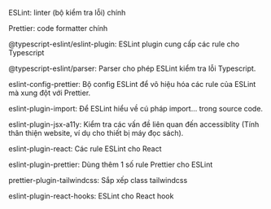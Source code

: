 ESLint: linter (bộ kiểm tra lỗi) chính

Prettier: code formatter chính

@typescript-eslint/eslint-plugin: ESLint plugin cung cấp các rule cho Typescript

@typescript-eslint/parser: Parser cho phép ESLint kiểm tra lỗi Typescript.

eslint-config-prettier: Bộ config ESLint để vô hiệu hóa các rule của ESLint mà xung đột với Prettier.

eslint-plugin-import: Để ESLint hiểu về cú pháp import... trong source code.

eslint-plugin-jsx-a11y: Kiểm tra các vấn đề liên quan đến accessiblity (Tính thân thiện website, ví dụ cho thiết bị máy đọc sách).

eslint-plugin-react: Các rule ESLint cho React

eslint-plugin-prettier: Dùng thêm 1 số rule Prettier cho ESLint

prettier-plugin-tailwindcss: Sắp xếp class tailwindcss

eslint-plugin-react-hooks: ESLint cho React hook
